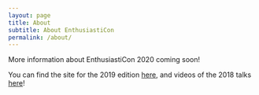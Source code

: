 ```yaml
---
layout: page
title: About
subtitle: About EnthusiastiCon
permalink: /about/
---
```


<div class="pretty-links">

More information about EnthusiastiCon 2020 coming soon!

You can find the site for the 2019 edition [here](/2019), and videos of the 2018 talks [here](https://www.youtube.com/channel/UCysZMezyfn6QuDPNlbl6jHQ/videos)!

</div>
